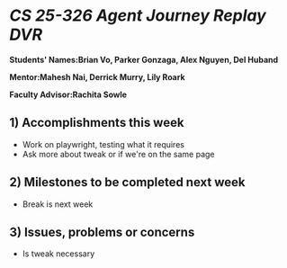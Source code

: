 # *CS 25-326 Agent Journey Replay DVR*

**Students' Names:Brian Vo, Parker Gonzaga, Alex Nguyen, Del Huband**

**Mentor:Mahesh Nai, Derrick Murry, Lily Roark**

**Faculty Advisor:Rachita Sowle**

## 1) Accomplishments this week ##
   - Work on playwright, testing what it requires
   - Ask more about tweak or if we're on the same page
## 2) Milestones to be completed next week ##
   - Break is next week
## 3) Issues, problems or concerns ##
   - Is tweak necessary



